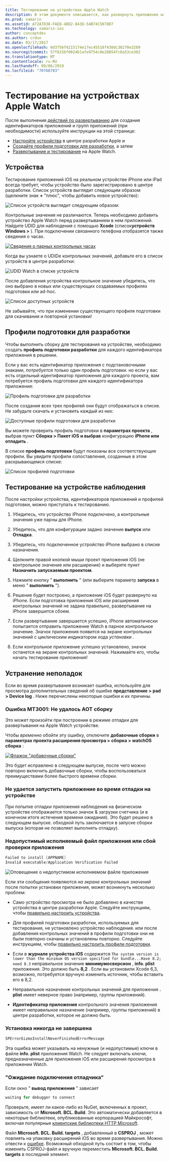 ```yaml
---
title: Тестирование на устройствах Apple Watch
description: В этом документе описывается, как развернуть приложение watchOS, созданное с помощью Xamarin, для тестирования на фактическом Apple Watch. Здесь обсуждаются устройства, профили подготовки, тестирование и предоставляются некоторые советы по устранению неполадок.
ms.prod: xamarin
ms.assetid: A72A7D38-FAE8-4DD2-843D-54B74C5078D7
ms.technology: xamarin-ios
author: conceptdev
ms.author: crdun
ms.date: 03/17/2017
ms.openlocfilehash: 6d3756f4215174e17ec45518f430dc38270e3289
ms.sourcegitcommit: 57f815bf0024b1afe9754c0e28054fc0a53ce302
ms.translationtype: MT
ms.contentlocale: ru-RU
ms.lasthandoff: 09/06/2019
ms.locfileid: "70768703"
---
```

# <a name="testing-on-apple-watch-devices"></a>Тестирование на устройствах Apple Watch

После выполнения [действий по развертыванию](~/ios/watchos/deploy-test/index.md) для создания идентификаторов приложений и групп приложений (при необходимости) используйте инструкции на этой странице:

- [Настройте устройства](#devices) в центре разработки Apple и
- [Создайте профили подготовки для разработки](#profiles), а затем
- [Развертывание и тестирование](#testing) на Apple Watch.

<a name="devices" />

## <a name="devices"></a>Устройства

Тестирование приложений iOS на реальном устройстве iPhone или iPad всегда требует, чтобы устройство было зарегистрировано в центре разработки. Список устройств выглядит следующим образом (щелкните знак **+** "плюс", чтобы добавить новое устройство):

![](device-images/devices-sml.png "Список устройств выглядит следующим образом:")

Контрольные значения не различаются. Теперь необходимо добавить устройство Apple Watch перед развертыванием в нем приложений. Найдите UDID для наблюдения с помощью **Xcode** (список**устройств Windows >** ). При подключении связанного телефона отобразятся также сведения о часах.

[![](device-images/xcode-devices-sml.png "Сведения о парных контрольных часах")](device-images/xcode-devices.png#lightbox)

Когда вы узнаете о UDIDе контрольных значений, добавьте его в список устройств в центре разработки:

![](device-images/devices-watch-sml.png "UDID Watch в списке устройств")

После добавления устройства контрольное значение убедитесь, что оно выбрано в новых или существующих создаваемых профилях подготовки или ad-hoc.

![](device-images/devices-provisioning.png "Список доступных устройств")

Не забывайте, что при изменении существующего профиля подготовки для скачивания и повторной установки!

<a name="profiles" />

## <a name="development-provisioning-profiles"></a>Профили подготовки для разработки

Чтобы выполнить сборку для тестирования на устройстве, необходимо создать **профиль подготовки разработки** для каждого идентификатора приложения в решении.

Если у вас есть идентификатор приложения с подстановочными знаками, *потребуется только один профиль подготовки*. но если у вас есть отдельный идентификатор приложения для каждого проекта, вам потребуется профиль подготовки для каждого идентификатора приложения:

![](device-images/provisioningprofile-development.png "Профиль подготовки для разработки")

После создания всех трех профилей они будут отображаться в списке. Не забудьте скачать и установить каждый из них:

![](device-images/provisioningprofiles.png "Доступные профили подготовки для разработки")

Вы можете проверить профиль подготовки в **параметрах проекта** , выбрав пункт **Сборка > Пакет iOS** **и выбрав** конфигурацию **iPhone или отладить** .

В списке **профиль подготовки** будут показаны все соответствующие профили. Вы увидите профили сопоставления, созданные в этом раскрывающемся списке:

![](device-images/options-selectprofile.png "Список профилей подготовки")

<a name="testing" />

## <a name="testing-on-a-watch-device"></a>Тестирование на устройстве наблюдения

После настройки устройства, идентификаторов приложений и профилей подготовки, можно приступать к тестированию.

1. Убедитесь, что устройство iPhone подключено, а контрольные значения уже парны для iPhone.

2. Убедитесь, что для конфигурации задано значение **выпуск** или **Отладка**.

3. Убедитесь, что подключенное устройство iPhone выбрано в списке назначения.

4. Щелкните правой кнопкой мыши проект приложения iOS (не контрольное значение или расширение) и выберите пункт **Назначить запускаемым проектом**.

5. Нажмите кнопку " **выполнить** " (или выберите параметр **запуска** в меню " **выполнить** ").

6. Решение будет построено, а приложение iOS будет развернуто на iPhone.
  Если подготовка приложения iOS или расширения контрольных значений не задана правильно, развертывание на iPhone завершится сбоем.

7. Если развертывание завершается успешно, iPhone автоматически попытается отправить приложение Watch в парное контрольное значение. Значок приложения появится на экране контрольных значений с циклическим индикатором хода *установки* .

8. Если контрольное приложение успешно установлено, значок останется на экране контрольных значений. Нажимайте его, чтобы начать тестирование приложения!

## <a name="troubleshooting"></a>Устранение неполадок

Если во время развертывания возникает ошибка, используйте для просмотра дополнительных сведений об ошибке **представление > pad > Device log** . Ниже перечислены некоторые ошибки и их причины.

### <a name="error-mt3001-could-not-aot-the-assembly"></a>Ошибка MT3001: Не удалось AOT сборку

Это может произойти при построении в режиме отладки для развертывания на Apple Watch устройстве.

Чтобы *временно* обойти эту ошибку, отключите **добавочные сборки** в **параметрах проекта расширения просмотра > сборка > watchOS сборка** :

[![](device-images/disable-incremental-sml.png "Флажок \"добавочные сборки\"")](device-images/disable-incremental.png#lightbox)

Это будет исправлено в следующем выпуске, после чего можно повторно включить добавочные сборки, чтобы воспользоваться преимуществами более быстрого времени сборки.

### <a name="watch-app-fails-to-start-while-debugging-on-device"></a>Не удается запустить приложение во время отладки на устройстве

При попытке отладки приложения наблюдения на физическом устройстве отображается только значок & загрузки счетчика (и в конечном итоге истечения времени ожидания). Это будет решено в следующем выпуске. обходной путь заключается в запуске сборки выпуска (которая не позволяет выполнять отладку).

### <a name="invalid-application-executable-or-application-verification-failed"></a>Недопустимый исполняемый файл приложения или сбой проверки приложения

```csharp
Failed to install [APPNAME]
Invalid executable/Application Verification Failed
```

![](device-images/invalid-application-executable.png "Оповещение о недопустимом исполняемом файле приложения")

Если эти сообщения появляются *на экране контрольных значений* после попытки установки приложения, может возникнуть несколько проблем:

- Само устройство просмотра не было добавлено в качестве устройства в центре разработки Apple. Следуйте инструкциям, чтобы [правильно настроить устройства](#devices).

- Для профилей подготовки разработки, используемых для тестирования, не установлено устройство наблюдения. или после добавления контрольных значений в профили подготовки они не были повторно скачаны и установлены повторно. Следуйте инструкциям, чтобы [правильно настроить профили подготовки](#profiles).

- Если в **журнале устройства iOS** содержится `The system version is lower than the minimum OS version specified for bundle...Have 8.2; need 8.3` неправильное значение **минимумосверсион** , **info. plist** приложения.
  Это должно быть **8,2** . Если вы установили Xcode 6,3, возможно, потребуется вручную изменить источник, чтобы вставить его в 8,2.

- Неправильное назначение контрольных значений для приложения **. plist** имеет неверное право (например, группы приложений).

- **Идентификатор приложения** контрольного значения приложения имеет неправильное назначение (например, группы приложений) в центре разработки, которое не должно быть.

### <a name="install-never-finished"></a>Установка никогда не завершена

```csharp
SPErrorGizmoInstallNeverFinishedErrorMessage
```

Эта ошибка может указывать на ненужные (и недопустимые) ключи в файле **info. plist** приложения Watch. Не следует включать ключи, предназначенные для приложения iOS или расширения просмотра в приложении Watch.

<!--eg. NSLocationAlwaysUsageDescription -->

### <a name="waiting-for-debugger-to-connect"></a>"Ожидание подключения отладчика"

Если окно " **вывод приложения** " зависает

```csharp
waiting for debugger to connect
```

Проверьте, имеет ли какое-либо из NuGet, включенных в проект, зависимость от **Microsoft. BCL. Build**. Это автоматически добавляется в некоторые библиотеки, опубликованные корпорацией Майкрософт, включая популярные [клиентские библиотеки HTTP Microsoft](https://www.nuget.org/packages/Microsoft.Net.Http/).

Файл **Microsoft. BCL. Build. targets** , добавленный в **CSPROJ** , может повлиять на упаковку расширений iOS во время развертывания. Можно отвести к [ошибке](https://bugzilla.xamarin.com/show_bug.cgi?id=29912).
Возможный обходной путь состоит в том, чтобы изменить CSPROJ-файл и вручную переместить **Microsoft. BCL. Build. targets** в последний элемент.

